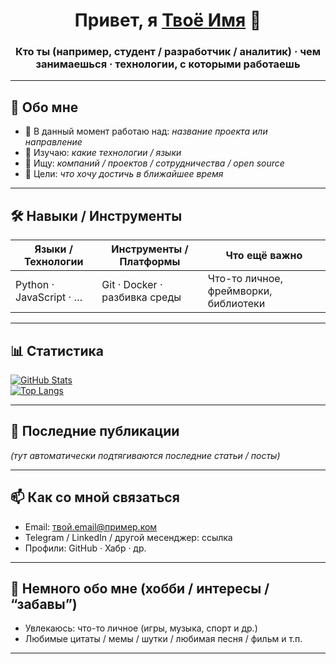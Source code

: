 <!-- Заголовок -->
<h1 align="center">Привет, я <a href="ссылка на твой сайт или профиль">Твоё Имя</a> 👋</h1>
<h3 align="center">Кто ты (например, студент / разработчик / аналитик) · чем занимаешься · технологии, с которыми работаешь</h3>

---

## 💼 Обо мне

- 🔭 В данный момент работаю над: *название проекта или направление*
- 🌱 Изучаю: *какие технологии / языки*
- 👯 Ищу: *компаний / проектов / сотрудничества / open source*
- 🥅 Цели: *что хочу достичь в ближайшее время*

---

## 🛠 Навыки / Инструменты

| Языки / Технологии | Инструменты / Платформы | Что ещё важно |
|--------------------|--------------------------|----------------|
| Python · JavaScript · … | Git · Docker · разбивка среды | Что-то личное, фреймворки, библиотеки |

---

## 📊 Статистика

[![GitHub Stats](https://github-readme-stats.vercel.app/api?username=твой_ник&show_icons=true)](https://github.com/твой_ник)  
[![Top Langs](https://github-readme-stats.vercel.app/api/top-langs/?username=твой_ник)](https://github.com/твой_ник)

---

## 📝 Последние публикации

<!-- BLOG-POST-LIST:START -->
<!-- BLOG-POST-LIST:END -->

*(тут автоматически подтягиваются последние статьи / посты)*

---

## 📫 Как со мной связаться

- Email: твой.email@пример.ком
- Telegram / LinkedIn / другой месенджер: ссылка  
- Профили: GitHub · Хабр · др.

---

## 🌟 Немного обо мне (хобби / интересы / “забавы”)

- Увлекаюсь: что-то личное (игры, музыка, спорт и др.)
- Любимые цитаты / мемы / шутки / любимая песня / фильм и т.п.

---

